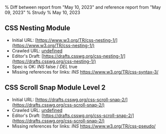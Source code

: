 % Diff between report from "May 10, 2023" and reference report from "May 09, 2023"
% Strudy
% May 10, 2023

## CSS Nesting Module

- Initial URL: [https://www.w3.org/TR/css-nesting-1/](https://www.w3.org/TR/css-nesting-1/)
- Crawled URL: [undefined](undefined)
- Editor's Draft: [https://drafts.csswg.org/css-nesting-1/](https://drafts.csswg.org/css-nesting-1/)
- Spec is OK: *INS* false / *DEL* true
- Missing references for links: *INS* https://www.w3.org/TR/css-syntax-3/


## CSS Scroll Snap Module Level 2

- Initial URL: [https://drafts.csswg.org/css-scroll-snap-2/](https://drafts.csswg.org/css-scroll-snap-2/)
- Crawled URL: [undefined](undefined)
- Editor's Draft: [https://drafts.csswg.org/css-scroll-snap-2/](https://drafts.csswg.org/css-scroll-snap-2/)
- Missing references for links: *INS* https://www.w3.org/TR/css-pseudo/



